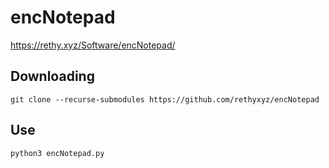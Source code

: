 # encNotepad
<a href="https://rethy.xyz/Software/encNotepad/">https://rethy.xyz/Software/encNotepad/</a>

## Downloading
`git clone --recurse-submodules https://github.com/rethyxyz/encNotepad`

## Use
`python3 encNotepad.py`
